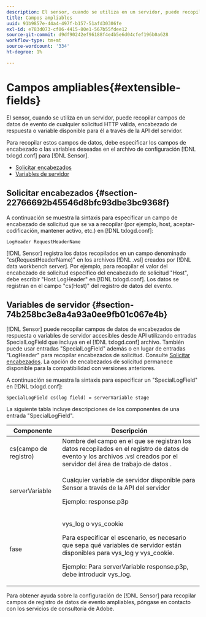 ```yaml
---
description: El sensor, cuando se utiliza en un servidor, puede recopilar campos de datos de evento de cualquier solicitud HTTP válida, encabezado de respuesta o variable disponible para él a través de la API del servidor.
title: Campos ampliables
uuid: 91b9857e-44a4-497f-b157-51afd30306fe
exl-id: e783d073-cf06-4415-80e1-567b55fdee12
source-git-commit: d9df90242ef96188f4e4b5e6d04cfef196b0a628
workflow-type: tm+mt
source-wordcount: '334'
ht-degree: 1%

---
```


# Campos ampliables{#extensible-fields}

El sensor, cuando se utiliza en un servidor, puede recopilar campos de datos de evento de cualquier solicitud HTTP válida, encabezado de respuesta o variable disponible para él a través de la API del servidor.

Para recopilar estos campos de datos, debe especificar los campos de encabezado o las variables deseadas en el archivo de configuración [!DNL txlogd.conf] para [!DNL Sensor].

* [Solicitar encabezados](../../../home/c-snsr-ovrvw/c-evnt-data-rcd-flds/c-ex-flds.md#section-22766692b45546d8bfc93dbe3bc9368f)
* [Variables de servidor](../../../home/c-snsr-ovrvw/c-evnt-data-rcd-flds/c-ex-flds.md#section-74b258bc3e8a4a93a0ee9fb01c067e4b)

## Solicitar encabezados {#section-22766692b45546d8bfc93dbe3bc9368f}

A continuación se muestra la sintaxis para especificar un campo de encabezado de solicitud que se va a recopilar (por ejemplo, host, aceptar-codificación, mantener activo, etc.) en [!DNL txlogd.conf]:

```
LogHeader RequestHeaderName
```

[!DNL Sensor] registra los datos recopilados en un campo denominado &quot;cs(RequestHeaderName)&quot; en los archivos [!DNL .vsl] creados por [!DNL data workbench server]. Por ejemplo, para recopilar el valor del encabezado de solicitud específico del encabezado de solicitud &quot;Host&quot;, debe escribir &quot;Host LogHeader&quot; en [!DNL txlogd.conf]. Los datos se registran en el campo &quot;cs(Host)&quot; del registro de datos del evento.

## Variables de servidor {#section-74b258bc3e8a4a93a0ee9fb01c067e4b}

[!DNL Sensor] puede recopilar campos de datos de encabezados de respuesta o variables de servidor accesibles desde API utilizando entradas SpecialLogField que incluya en el  [!DNL txlogd.conf] archivo. También puede usar entradas &quot;SpecialLogField&quot; además o en lugar de entradas &quot;LogHeader&quot; para recopilar encabezados de solicitud. Consulte [Solicitar encabezados](../../../home/c-snsr-ovrvw/c-evnt-data-rcd-flds/c-ex-flds.md#section-22766692b45546d8bfc93dbe3bc9368f). La opción de encabezados de solicitud permanece disponible para la compatibilidad con versiones anteriores.

A continuación se muestra la sintaxis para especificar un &quot;SpecialLogField&quot; en [!DNL txlogd.conf]:

```
SpecialLogField cs(log field) = serverVariable stage
```

La siguiente tabla incluye descripciones de los componentes de una entrada &quot;SpecialLogField&quot;.

<table id="table_053D5F34D56E4B15A85CA3B4FAD6E1B1"> 
 <thead> 
  <tr> 
   <th colname="col1" class="entry"> Componente </th> 
   <th colname="col2" class="entry"> Descripción </th> 
  </tr> 
 </thead>
 <tbody> 
  <tr> 
   <td colname="col1"> cs(campo de registro) </td> 
   <td colname="col2"> Nombre del campo en el que se registran los datos recopilados en el registro de datos de evento y los archivos <span class="filepath"> .vsl </span> creados por el servidor <span class="keyword"> del área de trabajo de datos </span>. </td> 
  </tr> 
  <tr> 
   <td colname="col1"> serverVariable </td> 
   <td colname="col2"> <p>Cualquier variable de servidor disponible para <span class="wintitle"> Sensor </span> a través de la API del servidor </p> <p>Ejemplo: response.p3p </p> </td> 
  </tr> 
  <tr> 
   <td colname="col1"> fase </td> 
   <td colname="col2"> <p>vys_log o vys_cookie </p> <p>Para especificar el escenario, es necesario que sepa qué variables de servidor están disponibles para vys_log y vys_cookie. </p> <p>Ejemplo: Para serverVariable response.p3p, debe introducir vys_log. </p> </td> 
  </tr> 
 </tbody> 
</table>

Para obtener ayuda sobre la configuración de [!DNL Sensor] para recopilar campos de registro de datos de evento ampliables, póngase en contacto con los servicios de consultoría de Adobe.
